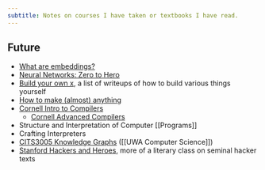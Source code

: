 ```yaml
---
subtitle: Notes on courses I have taken or textbooks I have read.
---
```

## Future

- [What are embeddings?](https://vickiboykis.com/what_are_embeddings/)
- [Neural Networks: Zero to Hero](https://www.youtube.com/playlist?list=PLAqhIrjkxbuWI23v9cThsA9GvCAUhRvKZ)
- [Build your own x](https://github.com/codecrafters-io/build-your-own-x), a list of writeups of how to build various things yourself
- [How to make (almost) anything](https://ocw.mit.edu/courses/mas-863-how-to-make-almost-anything-fall-2002/)
- [Cornell Intro to Compilers](https://www.cs.cornell.edu/courses/cs4120/2022sp/)
	- [Cornell Advanced Compilers](https://www.cs.cornell.edu/courses/cs6120/2023fa/self-guided/)
- Structure and Interpretation of Computer [[Programs]]
- Crafting Interpreters
- [CITS3005 Knowledge Graphs](https://teaching.csse.uwa.edu.au/units/CITS3005/) ([[UWA Computer Science]])
- [Stanford Hackers and Heroes](https://web.stanford.edu/class/cs81n/), more of a literary class on seminal hacker texts
